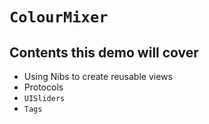 #  ``ColourMixer``

## Contents this demo will cover

* Using Nibs to create reusable views
* Protocols  
* `UISliders`
* `Tags`

